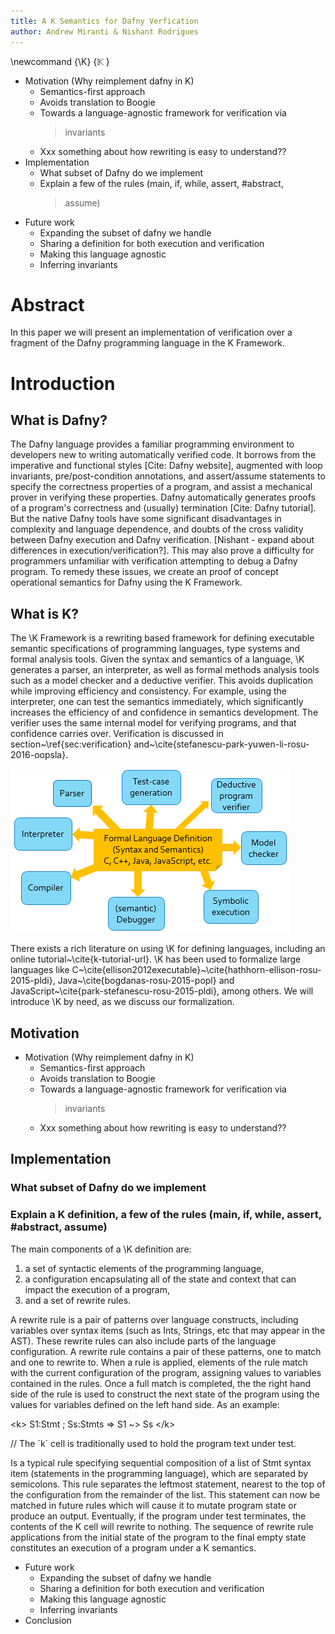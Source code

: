 ```yaml
---
title: A K Semantics for Dafny Verfication
author: Andrew Miranti & Nishant Rodrigues
---
```


\newcommand {\K} {$\mathbb{K}$ }

-   Motivation (Why reimplement dafny in K)
    -   Semantics-first approach
    -   Avoids translation to Boogie
    -   Towards a language-agnostic framework for verification via
        > invariants
    -   Xxx something about how rewriting is easy to understand??
-   Implementation
    -   What subset of Dafny do we implement
    -   Explain a few of the rules (main, if, while, assert, \#abstract,
        > assume)
-   Future work
    -   Expanding the subset of dafny we handle
    -   Sharing a definition for both execution and verification
    -   Making this language agnostic
    -   Inferring invariants

Abstract
========

In this paper we will present an implementation of verification over a
fragment of the Dafny programming language in the K Framework.

Introduction
============

## What is Dafny?

The Dafny language provides a familiar programming environment to
developers new to writing automatically verified code. It borrows from
the imperative and functional styles \[Cite: Dafny website\], augmented
with loop invariants, pre/post-condition annotations, and assert/assume
statements to specify the correctness properties of a program, and
assist a mechanical prover in verifying these properties. Dafny
automatically generates proofs of a program's correctness and (usually)
termination \[Cite: Dafny tutorial\]. But the native Dafny tools have
some significant disadvantages in complexity and language dependence,
and doubts of the cross validity between Dafny execution and Dafny
verification. \[Nishant - expand about differences in
execution/verification?\]. This may also prove a difficulty for
programmers unfamiliar with verification attempting to debug a Dafny
program. To remedy these issues, we create an proof of concept
operational semantics for Dafny using the K Framework.

## What is K?

The \K Framework is a rewriting based framework for defining executable semantic
specifications of programming languages, type systems and formal analysis tools.
Given the syntax and semantics of a language, \K generates a parser, an
interpreter, as well as formal methods analysis tools such as a model checker
and a deductive verifier. This avoids duplication while improving efficiency and
consistency. For example, using the interpreter, one can test the semantics
immediately, which significantly increases the efficiency of and confidence in
semantics development. The verifier uses the same internal model for verifying
programs, and that confidence carries over. Verification is discussed in
section\~\ref{sec:verification}
and\~\cite{stefanescu-park-yuwen-li-rosu-2016-oopsla}.

![The  \K approach as described in ~\cite{stefanescu-park-yuwen-li-rosu-2016-oopsla}](k-overview.png)

There exists a rich literature on using \K for defining languages, including an online tutorial~\cite{k-tutorial-url}.
 \K has been used to formalize large languages like C~\cite{ellison2012executable}~\cite{hathhorn-ellison-rosu-2015-pldi}, Java~\cite{bogdanas-rosu-2015-popl} and JavaScript~\cite{park-stefanescu-rosu-2015-pldi}, among others.
We will introduce \K by need, as we discuss our formalization.

## Motivation

-   Motivation (Why reimplement dafny in K)
    -   Semantics-first approach
    -   Avoids translation to Boogie
    -   Towards a language-agnostic framework for verification via
        > invariants
    -   Xxx something about how rewriting is easy to understand??

## Implementation

### What subset of Dafny do we implement

### Explain a K definition, a few of the rules (main, if, while, assert, #abstract, assume)

The main components of a \K definition are:

1.  a set of syntactic elements of the programming language,
2.  a configuration encapsulating all of the state and context that can impact
    the execution of a program,
3.  and a set of rewrite rules.

A rewrite rule is a pair of patterns over language constructs, including
variables over syntax items (such as Ints, Strings, etc that may appear in the
AST). These rewrite rules can also include parts of the language configuration.
A rewrite rule contains a pair of these patterns, one to match and one to
rewrite to. When a rule is applied, elements of the rule match with the current
configuration of the program, assigning values to variables contained in the
rules. Once a full match is completed, the the right hand side of the rule is
used to construct the next state of the program using the values for variables
defined on the left hand side. As an example:

\<k\> S1:Stmt ; Ss:Stmts =\> S1 \~\> Ss \</k\>

// The \`k\` cell is traditionally used to hold the program text under
test.

Is a typical rule specifying sequential composition of a list of Stmt
syntax item (statements in the programming language), which are
separated by semicolons. This rule separates the leftmost statement,
nearest to the top of the configuration from the remainder of the list.
This statement can now be matched in future rules which will cause it to
mutate program state or produce an output. Eventually, if the program
under test terminates, the contents of the K cell will rewrite to
nothing. The sequence of rewrite rule applications from the initial
state of the program to the final empty state constitutes an execution
of a program under a K semantics.

-   Future work
    -   Expanding the subset of dafny we handle
    -   Sharing a definition for both execution and verification
    -   Making this language agnostic
    -   Inferring invariants
-   Conclusion
